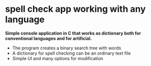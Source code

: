 # spell check app working with any language

**Simple console application in C that works as dictionary both for conventional languages and for artificial.**

- The program creates a binary search tree with words
- A dictionary for spell checking can be an ordinary text file
- Simple UI and many options for modification
